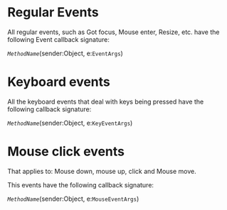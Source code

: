 # Regular Events #

All regular events, such as Got focus, Mouse enter, Resize, etc. have the following Event callback signature:

_`MethodName`_(sender:Object, e:`EventArgs`)

# Keyboard events #

All the keyboard events that deal with keys being pressed have the following callback signature:

_`MethodName`_(sender:Object, e:`KeyEventArgs`)

# Mouse click events #
That applies to: Mouse down, mouse up, click and Mouse move.

This events have the following callback signature:

_`MethodName`_(sender:Object, e:`MouseEventArgs`)